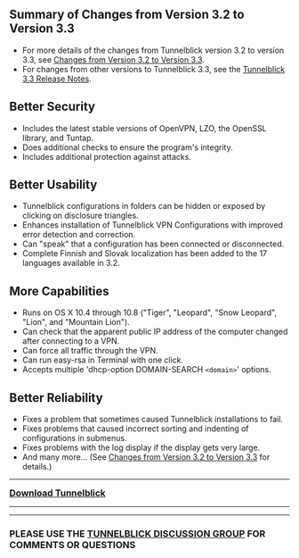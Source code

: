 ## Summary of Changes from Version 3.2 to Version 3.3 ##

  * For more details of the changes from Tunnelblick version 3.2 to version 3.3, see [Changes from Version 3.2 to Version 3.3](cThreeTwoToThreeThreeChanges.md).
  * For changes from other versions to Tunnelblick 3.3, see the [Tunnelblick 3.3 Release Notes](RlsNotes#Version_3.3.md).

## Better Security ##
  * Includes the latest stable versions of OpenVPN, LZO, the OpenSSL library, and Tuntap.
  * Does additional checks to ensure the program's integrity.
  * Includes additional protection against attacks.

## Better Usability ##
  * Tunnelblick configurations in folders can be hidden or exposed by clicking on disclosure triangles.
  * Enhances installation of Tunnelblick VPN Configurations with improved error detection and correction.
  * Can "speak" that a configuration has been connected or disconnected.
  * Complete Finnish and Slovak localization has been added to the 17 languages available in 3.2.

## More Capabilities ##
  * Runs on OS X 10.4 through 10.8 ("Tiger", "Leopard", "Snow Leopard", "Lion", and "Mountain Lion").
  * Can check that the apparent public IP address of the computer changed after connecting to a VPN.
  * Can force all traffic through the VPN.
  * Can run easy-rsa in Terminal with one click.
  * Accepts multiple 'dhcp-option DOMAIN-SEARCH `<domain>`' options.

## Better Reliability ##
  * Fixes a problem that sometimes caused Tunnelblick installations to fail.
  * Fixes problems that caused incorrect sorting and indenting of configurations in submenus.
  * Fixes problems with the log display if the display gets very large.
  * And many more… (See [Changes from Version 3.2 to Version 3.3](cThreeTwoToThreeThreeChanges.md) for details.)

---

<font size='3'><b><a href='DownloadsEntry.md'>Download Tunnelblick</a></b></font>

---



---


### PLEASE USE THE [TUNNELBLICK DISCUSSION GROUP](https://groups.google.com/forum/#!forum/tunnelblick-discuss) FOR COMMENTS OR QUESTIONS